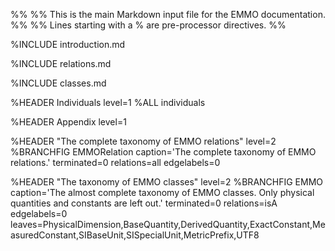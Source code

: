 %%
%% This is the main Markdown input file for the EMMO documentation.
%%
%% Lines starting with a % are pre-processor directives.
%%

<!-- markdownlint-disable-next-line MD041 -->

%INCLUDE introduction.md

%INCLUDE relations.md

%INCLUDE classes.md

%HEADER Individuals       level=1
%ALL individuals

%HEADER Appendix          level=1

%HEADER "The complete taxonomy of EMMO relations"   level=2
%BRANCHFIG EMMORelation   caption='The complete taxonomy of EMMO relations.' terminated=0 relations=all edgelabels=0

%HEADER "The taxonomy of EMMO classes"     level=2
%BRANCHFIG EMMO           caption='The almost complete taxonomy of EMMO classes. Only physical quantities and constants are left out.' terminated=0 relations=isA edgelabels=0 leaves=PhysicalDimension,BaseQuantity,DerivedQuantity,ExactConstant,MeasuredConstant,SIBaseUnit,SISpecialUnit,MetricPrefix,UTF8
